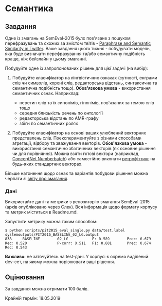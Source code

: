 # Семантика

## Завдання

Одне із змагань на SemEval-2015 було пов'язане з пошуком перефразувань та схожих за змістом твітів - [Paraphrase and Semantic Similarity in Twitter](http://alt.qcri.org/semeval2015/task1/). Ваше завдання цього тижня - побудувати модель, яка буде визначати перефразування та/або семантичну подібність краще, ніж бейзлайн у цьому змаганні.

Побудуйте одне із запропонованих рішень для цієї задачі (на вибір):

1. Побудуйте класифікатор на лінгвістичних ознаках (сутності, енграми слів чи символів, корені слів, редакторська відстань, синтаксична та семантична подібність тощо). **Обов'язкова умова** - використання семантичних ознак. Наприклад:
   - перетин слів та їх синонімів, гіпонімів, пов'язаних за темою слів тощо
   - середня близькість речень по онтології
   - редакторська відстань по AMR-графу
   - збіги по семантичних ролях

2. Побудуйте класифікатор на основі ваших улюблений векторних представлень слів. Поекспериментуйте з різними способами агрегації, відбору та зважування векторів. **Обов'язкова умова** - використання семантично збагачених векторів (як основне рішення чи для порівняння). Можна взяти готові вектори (наприклад, [ConceptNet Numberbatch](https://github.com/commonsense/conceptnet-numberbatch)) або самостійно виконати [ретрофіттинг](https://github.com/mfaruqui/retrofitting/blob/master/retrofit.py) на будь-яких стандартних векторах.

Більше натхнення щодо ознак та варіантів побудови рішення можна черпати зі [звіту про змагання](https://www.aclweb.org/anthology/S15-2001).

### Дані

Використайте дані та метрики з репозиторію змагання SemEval-2015 (архів опубліковано через Слек). Вся інформація щодо формату корпусу та метрик міститься в Readme.md.

Запустити метрику можна таким способом:
```
$ python scripts/pit2015_eval_single.py data/test.label systemoutputs/PIT2015_BASELINE_02_LG.output
838     BASELINE        02_LG           F: 0.589        Prec: 0.679     Rec: 0.520              P-corr: 0.511   F1: 0.601       Prec: 0.674     Rec: 0.543
```

**Важливо**: не заточуйтесь на test-дані. У корпусі є окремо виділений dev-сет, на якому можна порівнювати ваші рішення.

## Оцінювання

За завдання можна отримати 100 балів.

Крайній термін: 18.05.2019
